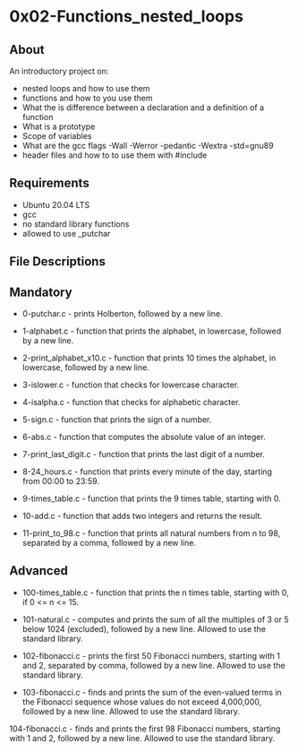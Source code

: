 <h1>0x02-Functions_nested_loops</h1>

<h2>About</h2>

An introductory project on:

* nested loops and how to use them
* functions and how to you use them
* What the is difference between a declaration and a definition of a function
* What is a prototype
* Scope of variables
* What are the gcc flags -Wall -Werror -pedantic -Wextra -std=gnu89
* header files and how to to use them with #include

<h2>Requirements</h2>

* Ubuntu 20.04 LTS
* gcc
* no standard library functions
* allowed to use _putchar


<h2>File Descriptions</h2>
<h2>Mandatory</h2>

* 0-putchar.c - prints Holberton, followed by a new line.

* 1-alphabet.c - function that prints the alphabet, in lowercase, followed by a new line.

* 2-print_alphabet_x10.c - function that prints 10 times the alphabet, in lowercase, followed by a new line.

* 3-islower.c - function that checks for lowercase character.

* 4-isalpha.c - function that checks for alphabetic character.

* 5-sign.c - function that prints the sign of a number.

* 6-abs.c - function that computes the absolute value of an integer.

* 7-print_last_digit.c - function that prints the last digit of a number.

* 8-24_hours.c - function that prints every minute of the day, starting from 00:00 to 23:59.

* 9-times_table.c - function that prints the 9 times table, starting with 0.

* 10-add.c - function that adds two integers and returns the result.

* 11-print_to_98.c - function that prints all natural numbers from n to 98, separated by a comma, followed by a new line.

<h2>Advanced</h2>

* 100-times_table.c - function that prints the n times table, starting with 0, if 0 <= n <= 15.

* 101-natural.c - computes and prints the sum of all the multiples of 3 or 5 below 1024 (excluded), followed by a new line. Allowed to use the standard library.

* 102-fibonacci.c - prints the first 50 Fibonacci numbers, starting with 1 and 2, separated by comma, followed by a new line. Allowed to use the standard library.

* 103-fibonacci.c - finds and prints the sum of the even-valued terms in the Fibonacci sequence whose values do not exceed 4,000,000, followed by a new line. Allowed to use the standard library.

<a>104-fibonacci.c</a> - finds and prints the first 98 Fibonacci numbers, starting with 1 and 2, followed by a new line. Allowed to use the standard library.
